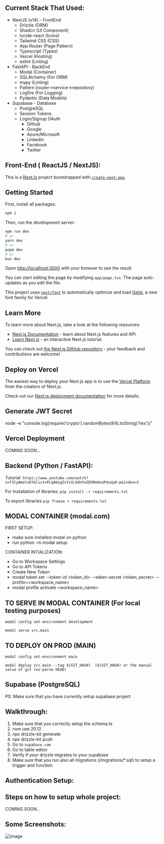 ## Current Stack That Used:

- NextJS (v14) - FrontEnd
  - Drizzle (ORM)
  - Shadcn (UI Component)
  - lucide-react (Icons)
  - Tailwind CSS (CSS)
  - App Router (Page Pattern)
  - Typescript (Types)
  - Vercel (Hosting)
  - eslint (Linting)
- FastAPI - BackEnd
  - Modal (Container)
  - SQLAlchemy (For ORM)
  - mypy (Linting)
  - Pattern (router->service->repository)
  - Logfire (For Logging)
  - Pydantic (Data Models)
- Supabase - Database
  - PostgreSQL
  - Session Tokens
  - Login/Signup OAuth
    - Github
    - Google
    - Azure/Microsoft
    - Linkedin
    - Facebook
    - Twitter

## Front-End ( ReactJS / NextJS):

This is a [Next.js](https://nextjs.org) project bootstrapped with [`create-next-app`](https://nextjs.org/docs/app/api-reference/cli/create-next-app).

## Getting Started

First, install all packages:

```bash
npm i
```

Then, run the development server:

```bash
npm run dev
# or
yarn dev
# or
pnpm dev
# or
bun dev
```

Open [http://localhost:3000](http://localhost:3000) with your browser to see the result.

You can start editing the page by modifying `app/page.tsx`. The page auto-updates as you edit the file.

This project uses [`next/font`](https://nextjs.org/docs/app/building-your-application/optimizing/fonts) to automatically optimize and load [Geist](https://vercel.com/font), a new font family for Vercel.

## Learn More

To learn more about Next.js, take a look at the following resources:

- [Next.js Documentation](https://nextjs.org/docs) - learn about Next.js features and API.
- [Learn Next.js](https://nextjs.org/learn) - an interactive Next.js tutorial.

You can check out [the Next.js GitHub repository](https://github.com/vercel/next.js) - your feedback and contributions are welcome!

## Deploy on Vercel

The easiest way to deploy your Next.js app is to use the [Vercel Platform](https://vercel.com/new?utm_medium=default-template&filter=next.js&utm_source=create-next-app&utm_campaign=create-next-app-readme) from the creators of Next.js.

Check out our [Next.js deployment documentation](https://nextjs.org/docs/app/building-your-application/deploying) for more details.

## Generate JWT Secret
node -e "console.log(require('crypto').randomBytes(64).toString('hex'))"

## Vercel Deployment
COMING SOON...

## Backend (Python / FastAPI):

Tutorial:
`
https://www.youtube.com/watch?v=f3CyAmelnEY&list=PLqAmigZvYxIL9dnYeZEhMoHcoP4zop8-p&index=3
`

For Installation of libraries:
`
pip install -r requirements.txt
`

To export libraries
`
pip freeze > requirements.txt
`

## MODAL CONTAINER (modal.com)

FIRST SETUP:
- make sure installed modal on python
- run python -m modal setup

CONTAINER INTIALIZATION:
- Go to Workspace Settings
- Go to API Tokens
- Create New Token
- modal token set --token-id <token_id> --token-secret <token_secret> --profile=<workspace_name>
- modal profile activate <workspace_name>

## TO SERVE IN MODAL CONTAINER (For local testing purposes)
`
modal config set-environment development
`

`
modal serve src.main
`

## TO DEPLOY ON PROD (MAIN)

`
modal config set-environment main
`

`
modal deploy src.main --tag $(GIT_HASH)  ($(GIT_HASH) or the manual value of git rev-parse HEAD)
`

## Supabase (PostgreSQL)

PS: Make sure that you have currently setup supabase project

## Walkthrough:
1. Make sure that you correctly setup the schema.ts
2. nvm use 20.12
3. npx drizzle-kit generate
4. npx drizzle-kit push
5. Go to `supabase.com`
6. Go to table editor
7. Verify if your drizzle migrates to your supabase
8. Make sure that you run also all migrations (/migrations/*.sql) to setup a trigger and function

## Authentication Setup:

## Steps on how to setup whole project:
COMING SOON...

## Some Screenshots:
![image](https://github.com/user-attachments/assets/dec75b5b-4f8a-4a16-a377-88679a655922)